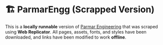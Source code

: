 # **🏗️ ParmarEngg (Scrapped Version)**

This is a **locally runnable** version of [Parmar Engineering](https://parmarengg.com) that was scraped using **Web Replicator**. All pages, assets, fonts, and styles have been downloaded, and links have been modified to work **offline**.
